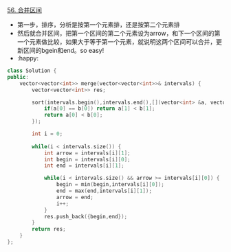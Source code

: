 [56. 合并区间](https://leetcode.cn/problems/merge-intervals/)

- 第一步，排序，分析是按第一个元素排，还是按第二个元素排
- 然后就合并区间，把第一个区间的第二个元素设为arrow，和下一个区间的第一个元素做比较，如果大于等于第一个元素，就说明这两个区间可以合并，更新区间的bgein和end。so easy!
- :happy:

```c++
class Solution {
public:
    vector<vector<int>> merge(vector<vector<int>>& intervals) {
        vector<vector<int>> res;

        sort(intervals.begin(),intervals.end(),[](vector<int> &a, vector<int> &b){
            if(a[0] == b[0]) return a[1] < b[1];
            return a[0] < b[0];
        });

        int i = 0;
        
        while(i < intervals.size()) {
            int arrow = intervals[i][1];
            int begin = intervals[i][0];
            int end = intervals[i][1];

            while(i < intervals.size() && arrow >= intervals[i][0]) {
                begin = min(begin,intervals[i][0]);
                end = max(end,intervals[i][1]);
                arrow = end;
                i++;
            }
            res.push_back({begin,end});
        }
        return res;
    }
};
```

